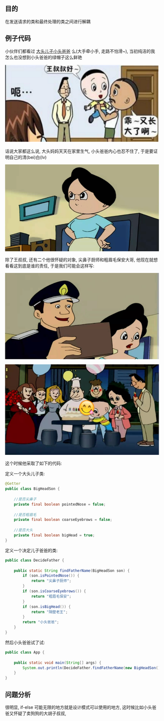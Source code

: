 ## 目的

在发送请求的类和最终处理的类之间进行解耦

## 例子代码

小伙伴们都看过 [大头儿子小头爸爸](http://v.qq.com/detail/p/p8523is4ct895z7.html?ptag=baidu_aladdin.cartoon) 么\(大手牵小手, 走路不怕滑~\), 当初纯洁的我怎么也没想到小头爸爸的绿帽子这么鲜艳

![](/assets/2019101901.png)

话说大家都这么说, 大头妈妈天天在家里生气, 小头爸爸内心也忍不住了, 于是要证明自己的清\(bei\)白\(lv\)

![](/assets/2019101902.png)

除了王叔叔, 还有二个他很怀疑的对象,  尖鼻子厨师和粗眉毛保安大哥, 他现在就想看看这到底是谁的责任, 于是我们可能会这样写:

![](/assets/2019101904.png)

![](/assets/2019101905.png)

这个时候他采取了如下的代码:

定义一个大头儿子类:

```java
@Getter
public class BigHeadSon {

    //是否尖鼻子
    private final boolean pointedNose = false;

    //是否粗眉毛
    private final boolean coarseEyebrows = false;

    //是否大头
    private final boolean bigHead = true;
}
```

定义一个决定儿子爸爸的类:

```java
public class DecideFather {

    public static String findFatherName(BigHeadSon son) {
        if (son.isPointedNose()) {
            return "尖鼻子厨师";
        }
        if (son.isCoarseEyebrows()) {
            return "粗眉毛保安";
        }
        if (son.isBigHead()) {
            return "隔壁老王";
        }
        return "小头爸爸";
    }
}
```

然后小头爸爸试了试:

```java
public class App {

    public static void main(String[] args) {
        System.out.println(DecideFather.findFatherName(new BigHeadSon()));
    }
}
```

## 问题分析

很明显, if-else 可能无限的地方就是设计模式可以使用的地方, 这时候比如小头爸爸又怀疑了卖狗狗的大胡子叔叔,



